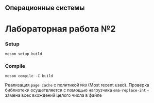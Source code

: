 ## Операционные системы
# Лабораторная работа №2

### Setup
```
meson setup build
```

### Compile
```
meson compile -C build
```

Реализация `page cache` с политикой `MRU` (Most recent used). Проверка библиотеки осущетвляется с помощью нагрузчика `ema-replace-int` - замена всех вхождений целого числа в файле
